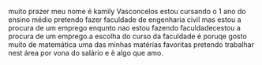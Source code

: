 muito prazer meu nome é kamily Vasconcelos estou cursando o 1 ano do ensino médio 
pretendo fazer faculdade de engenharia civil mas estou a procura de um emprego enqunto nao estou
fazendo  faculdadecestou a procura de um emprego.a escolha do curso da faculdade é poruqe gosto muito de
matemática uma das minhas matérias favoritas pretendo trabalhar nest área por vona do salário e è
algo que amo.
